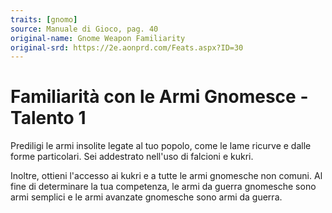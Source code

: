 ```yaml
---
traits: [gnomo]
source: Manuale di Gioco, pag. 40
original-name: Gnome Weapon Familiarity
original-srd: https://2e.aonprd.com/Feats.aspx?ID=30
---
```


# Familiarità con le Armi Gnomesce - Talento 1

Prediligi le armi insolite legate al tuo popolo, come le lame ricurve e dalle
forme particolari. Sei addestrato nell'uso di falcioni e kukri.

Inoltre, ottieni l'accesso ai kukri e a tutte le armi gnomesche non comuni. Al
fine di determinare la tua competenza, le armi da guerra gnomesche sono armi
semplici e le armi avanzate gnomesche sono armi da guerra.
